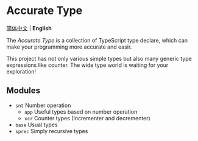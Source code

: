 # Accurate Type

[简体中文](./readme.md) | **English**

The *Accurate Type* is a collection of TypeScript type declare, which can make your programming more accurate and easir.

This project has not only various simple types but also many generic type expressions like counter. The wide type world is waiting for your exploration!

## Modules

- `snt` Number operation
  - `app` Useful types based on number operation
  - `xcr` Counter types (Incrementer and decrementer)
- `base` Usual types
- `sprec` Simply recursive types
